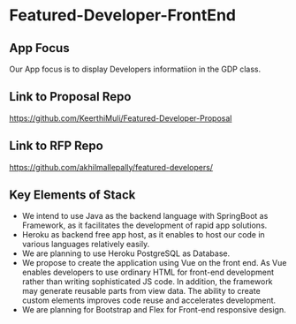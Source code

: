 # Featured-Developer-FrontEnd

## App Focus
Our App focus is to display Developers informatiion in the GDP class.
## Link to Proposal Repo
https://github.com/KeerthiMuli/Featured-Developer-Proposal
## Link to RFP Repo
https://github.com/akhilmallepally/featured-developers/
## Key Elements of Stack

- We intend to use Java as the backend language with SpringBoot as Framework, as it facilitates the development of rapid app solutions.
- Heroku as backend free app host, as it enables to host our code in various languages relatively easily.
- We are planning to use Heroku PostgreSQL as Database. 
-  We propose to create the application using Vue on the front end. As Vue enables developers to use ordinary HTML for front-end development rather than writing sophisticated JS code. In addition, the framework may generate reusable parts from view data. The ability to create custom elements improves code reuse and accelerates development.
- We are planning for Bootstrap and Flex for Front-end responsive design.

